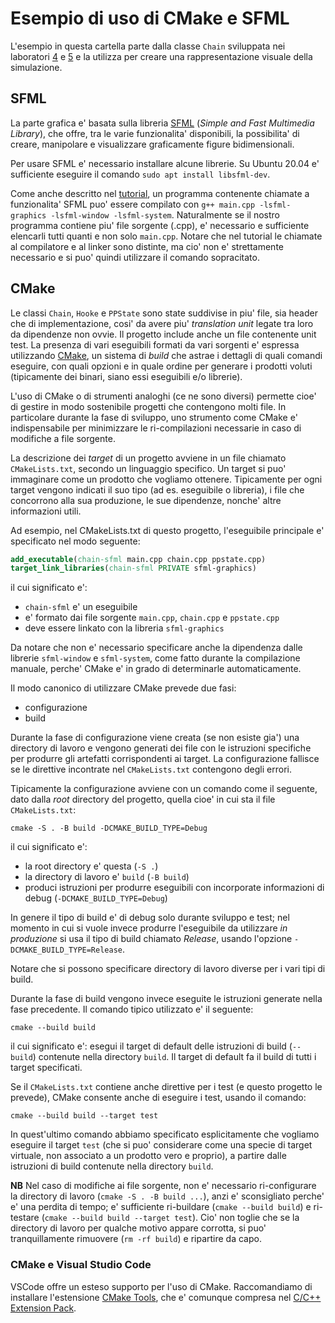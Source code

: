 # Esempio di uso di CMake e SFML

L'esempio in questa cartella parte dalla classe `Chain` sviluppata nei laboratori [4](../../labs/lab4/) e
[5](../../labs/lab5/) e la utilizza per creare una rappresentazione visuale della simulazione.

## SFML

La parte grafica e' basata sulla libreria [SFML](https://sfml-dev.org/) (*Simple and Fast Multimedia Library*), che
offre, tra le varie funzionalita' disponibili, la possibilita' di creare, manipolare e visualizzare graficamente
figure bidimensionali.

Per usare SFML e' necessario installare alcune librerie. Su Ubuntu 20.04 e' sufficiente eseguire il comando `sudo apt
install libsfml-dev`.

Come anche descritto nel [tutorial](https://www.sfml-dev.org/tutorials/2.5/start-linux.php), un programma contenente
chiamate a funzionalita' SFML puo' essere compilato con `g++ main.cpp -lsfml-graphics -lsfml-window -lsfml-system`.
Naturalmente se il nostro programma contiene piu' file sorgente (.cpp), e' necessario e sufficiente elencarli tutti
quanti e non solo `main.cpp`. Notare che nel tutorial le chiamate al compilatore e al linker sono distinte, ma cio' non
e' strettamente necessario e si puo' quindi utilizzare il comando sopracitato.

## CMake

Le classi `Chain`, `Hooke` e `PPState` sono state suddivise in piu' file, sia header che di implementazione, cosi' da
avere piu' *translation unit* legate tra loro da dipendenze non ovvie. Il progetto include anche un file contenente
unit test. La presenza di vari eseguibili formati da vari sorgenti e' espressa utilizzando [CMake](https://cmake.org/),
un sistema di *build* che astrae i dettagli di quali comandi eseguire, con quali opzioni e in quale ordine per generare i
prodotti voluti (tipicamente dei binari, siano essi eseguibili e/o librerie).

L'uso di CMake o di strumenti analoghi (ce ne sono diversi) permette cioe' di gestire in modo sostenibile progetti che
contengono molti file. In particolare durante la fase di sviluppo, uno strumento come CMake e' indispensabile per
minimizzare le ri-compilazioni necessarie in caso di modifiche a file sorgente.

La descrizione dei *target* di un progetto avviene in un file chiamato `CMakeLists.txt`, secondo un linguaggio
specifico. Un target si puo' immaginare come un prodotto che vogliamo ottenere. Tipicamente per ogni target vengono
indicati il suo tipo (ad es. eseguibile o libreria), i file che concorrono alla sua produzione, le sue dipendenze,
nonche' altre informazioni utili.

Ad esempio, nel CMakeLists.txt di questo progetto, l'eseguibile principale e' specificato nel modo seguente:

```cmake
add_executable(chain-sfml main.cpp chain.cpp ppstate.cpp)
target_link_libraries(chain-sfml PRIVATE sfml-graphics)
```

il cui significato e':

* `chain-sfml` e' un eseguibile
* e' formato dai file sorgente `main.cpp`, `chain.cpp` e `ppstate.cpp`
* deve essere linkato con la libreria `sfml-graphics`

Da notare che non e' necessario specificare anche la dipendenza dalle librerie `sfml-window` e `sfml-system`, come fatto durante la compilazione manuale, perche' CMake e' in grado di determinarle automaticamente.

Il modo canonico di utilizzare CMake prevede due fasi:

* configurazione
* build

Durante la fase di configurazione viene creata (se non esiste gia') una directory di lavoro e vengono generati dei file con le istruzioni specifiche per produrre gli artefatti corrispondenti ai target. La configurazione fallisce se le direttive incontrate nel `CMakeLists.txt` contengono degli errori.

Tipicamente la configurazione avviene con un comando come il seguente, dato dalla *root* directory del progetto, quella
cioe' in cui sta il file `CMakeLists.txt`:

```shell
cmake -S . -B build -DCMAKE_BUILD_TYPE=Debug
```

il cui significato e':

* la root directory e' questa (`-S .`)
* la directory di lavoro e' `build` (`-B build`)
* produci istruzioni per produrre eseguibili con incorporate informazioni di debug (`-DCMAKE_BUILD_TYPE=Debug`)

In genere il tipo di build e' di debug solo durante sviluppo e test; nel momento in cui si vuole invece produrre l'eseguibile da utilizzare *in produzione* si usa il tipo di build chiamato *Release*, usando l'opzione `-DCMAKE_BUILD_TYPE=Release`.

Notare che si possono specificare directory di lavoro diverse per i vari tipi di build.

Durante la fase di build vengono invece eseguite le istruzioni generate nella fase precedente. Il comando tipico utilizzato e' il seguente:

```shell
cmake --build build
```

il cui significato e': esegui il target di default delle istruzioni di build (`--build`) contenute nella directory `build`. Il target di default fa il build di tutti i target specificati.

Se il `CMakeLists.txt` contiene anche direttive per i test (e questo progetto le prevede), CMake consente anche di eseguire i test, usando il comando:

```shell
cmake --build build --target test
```

In quest'ultimo comando abbiamo specificato esplicitamente che vogliamo eseguire il target `test` (che si puo'
considerare come una specie di target virtuale, non associato a un prodotto vero e proprio), a partire dalle istruzioni
di build contenute nella directory `build`.

**NB** Nel caso di modifiche ai file sorgente, non e' necessario ri-configurare la directory di lavoro (`cmake -S . -B
build ...`), anzi e' sconsigliato perche' e' una perdita di tempo; e' sufficiente ri-buildare (`cmake --build build`) e
ri-testare (`cmake --build build --target test`). Cio' non toglie che se la directory di lavoro per qualche motivo
appare corrotta, si puo' tranquillamente rimuovere (`rm -rf build`) e ripartire da capo.

### CMake e Visual Studio Code

VSCode offre un esteso supporto per l'uso di CMake. Raccomandiamo di installare l'estensione [CMake Tools](https://marketplace.visualstudio.com/items?itemName=ms-vscode.cmake-tools), che e' comunque compresa nel [C/C++ Extension Pack](https://marketplace.visualstudio.com/items?itemName=ms-vscode.cpptools-extension-pack).